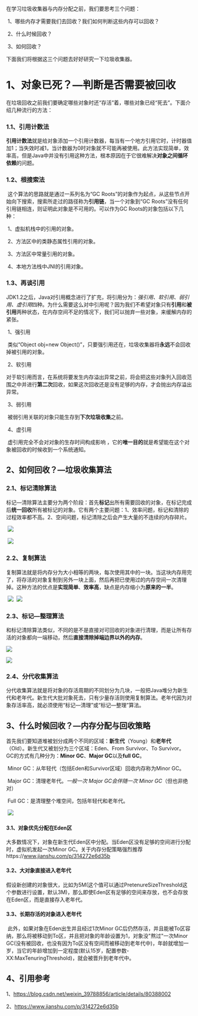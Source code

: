在学习垃圾收集器与内存分配之前，我们要思考三个问题：

​             1、哪些内存才需要我们去回收？我们如何判断这些内存可以回收？

​             2、什么时候回收？

​             3、如何回收？

下面我们将根据这三个问题去好好研究一下垃圾收集器。

# 1、对象已死？—判断是否需要被回收

​       在垃圾回收之前我们要确定哪些对象时还“存活”着，哪些对象已经“死去”。下面介绍几种流行的方法：

###     1.1、引用计数法

​          **引用计数法**就是给对象添加一个引用计数器，每当有一个地方引用它时，计时器值加1；当失效时减1，当计数器为0时对象就不可能再被使用。此方法实现简单，效率高，但是Java中并没有引用这种方法，根本原因在于它很难解决**对象之间循环依赖**的问题。

###     1.2、根搜索法

​         这个算法的思路就是通过一系列名为“GC Roots”的对象作为起点，从这些节点开始向下搜索，搜索所走过的路径称为**引用链**，当一个对象到“GC Roots”没有任何引用链相连，则证明此对象是不可用的。可以作为GC Roots的对象包括以下几种：

​         1、虚拟机栈中的引用的对象。

​         2、方法区中的类静态属性引用的对象。

​         3、方法区中常量引用的对象。

​         4、本地方法栈中JNI的引用对象。

###    1.3、再谈引用

​          JDK1.2之后，Java对引用概念进行了扩充，将引用分为：*强引用、软引用、弱引用、虚引用*四种。为什么需要这么对中引用呢？因为我们不希望对象只有**引用**和**被引用**两种状态，在内存空间不足的情况下，我们可以抛弃一些对象，来缓解内存的紧张。

​       1、强引用

​         类似“Object obj=new Object()”，只要强引用还在，垃圾收集器将**永远**不会回收掉被引用的对象。

​      2、软引用

​         对于软引用而言，在系统将要发生内存溢出异常之前，将会把这些对象列入回收范围之中并进行**第二次**回收，如果这次回收还是没有足够的内存，才会抛出内存溢出异常。

​       3、弱引用

​         被弱引用关联的对象只能生存到**下次垃圾收集**之前。

​        4、虚引用

​         虚引用完全不会对对象的生存时间构成影响 ，它的**唯一目的**就是希望能在这个对象被回收的时候收到一个系统通知。

## 2、如何回收？—垃圾收集算法

###     2.1、标记清除算法

​          标记—清除算法主要分为两个阶段：首先**标记**出所有需要回收的对象，在标记完成后**统一回收**所有被标记的对象。它有两个主要问题：1、效率问题，标记和清除的过程效率都不高。2、空间问题，标记清除之后会产生大量的不连续的内存碎片。

​          ![](../../img/jvm/3.1.png)


​          ![](../../img/jvm/3.2.png)


###    2.2、复制算法

​         复制算法就是将内存分为大小相等的两块，每次使用其中的一块。当这块内存用完了，将存活的对象复制到另外一块上面，然后再把已使用过的内存空间一次清理掉。这种方法的优点是**实现简单**、**效率高**，缺点是内存缩小为**原来的一半**。

​        ![](../../img/jvm/3.3.png)
​    ![](../../img/jvm/3.4.png)

###    2.3、标记—整理算法

​         和标记清除算法类似，不同的是不是直接对可回收的对象进行清理，而是让所有存活的对象都向一端移动，然后**直接清除掉端边界以外的内存**。

 ![](../../img/jvm/3.5.png)

![](../../img/jvm/3.6.png)


###    2.4、分代收集算法

​        分代收集算法就是将对象的存活周期的不同划分为几块，一般把Java堆分为新生代和老年代。新生代大批对象死去，只有少量存活则使用复制算法。老年代因为对象存活率高，就必须使用“标记—清理”或“标记—整理”算法。

## 3、什么时候回收？—内存分配与回收策略

​      首先我们要知道堆被划分成两个不同的区域：**新生代**（Young）和**老年代**（Old）。新生代又被划分为三个区域：Eden、From Survivor、To  Survivor。GC的方式有几种分为：**Minor GC**、**Major GC**以及**full GC**。

​      Minor GC：从年轻代（包括Eden和Survivor区域）回收内存称为Minor GC。

​      Major GC：清理老年代。*一般一次 Major GC会伴随一次 Minor GC*（但也非绝对）

​      Full GC：是清理整个堆空间，包括年轻代和老年代。

​    ![](../../img/jvm/3.7.png)



#### 3.1、对象优先分配在Eden区

​       大多数情况下，对象在新生代Eden区中分配。当Eden区没有足够的空间进行分配时，虚拟机发起一次Minor GC。关于内存分配策略强烈推荐https://www.jianshu.com/p/314272e6d35b

#### 3.2、大对象直接进入老年代

​        假设新创建的对象很大，比如为5M(这个值可以通过PretenureSizeThreshold这个参数进行设置，默认3M)，那么即使Eden区有足够的空间来存放，也不会存放在Eden区，而是直接存入老年代。

#### 3.3、长期存活的对象进入老年代

​      此外，如果对象在Eden出生并且经过1次Minor GC后仍然存活，并且能被To区容纳，那么将被移动到To区，并且把对象的年龄设置为1，对象没"熬过"一次Minor GC(没有被回收，也没有因为To区没有空间而被移动到老年代中)，年龄就增加一岁，当它的年龄增加到一定程度(默认15岁，配置参数-XX:MaxTenuringThreshold)，就会被晋升到老年代中。

## 4、引用参考

1、<https://blog.csdn.net/weixin_39788856/article/details/80388002>

2、https://www.jianshu.com/p/314272e6d35b



​       

​      



​                       
